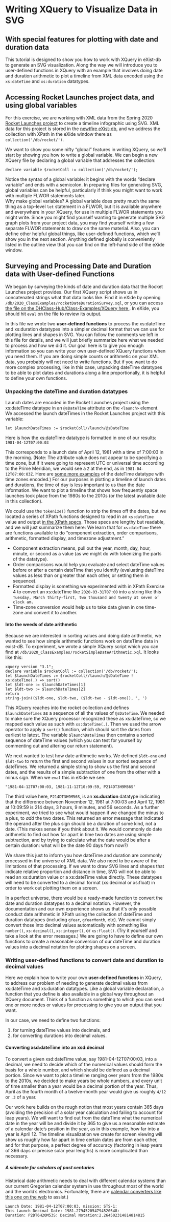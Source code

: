 # Writing XQuery to Visualize Data in SVG
## With special features for plotting with date and duration data

This tutorial is designed to show you how to work with XQuery in eXist-db to generate an SVG visualization. Along the way we will introduce you to user-defined functions in XQuery with an example that involves doing date and duration arithmetic to plot a timeline from XML data encoded using the `xs:dateTime` and `xs:duration` datatypes. 

## Accessing Rocket Launches project data, and using global variables
For this exercise, we are working with XML data from the Spring 2020 [Rocket Launches project](http://rocket.newtfire.org) to create a timeline infographic using SVG. XML data for this project is stored in the [newtfire eXist-db](http://newtfire.org:8338), and we address the collection with XPath in the eXide window there as `collection('/db/rocket/')`. 

We want to show you some nifty “global” features in writing XQuery, so we’ll start by showing you how to write a global variable. We can begin a new XQuery file by declaring a global variable that addresses the collection:

```
declare variable $rocketColl := collection('/db/rocket/');
```

Notice the syntax of a global variable: it begins with the words “declare variable” and ends with a semicolon. In preparing files for generating SVG, global variables can be helpful, particularly if think you might want to work with multiple FLWOR statements later.  
Why make global variables? A global variable does pretty much the same thing as a top-level `let` statement in a FLWOR, but it is available anywhere and everywhere in your XQuery, for use in multiple FLWOR statements you might write. Since you might find yourself wanting to generate multiple SVG graph plots from your project data, you may find yourself writing a few separate FLWOR statements to draw on the same material. Also, you can define other helpful global things, like user-defined functions, which we’ll show you in the next section. Anything defined globally is conveniently listed in the outline view that you can find on the left-hand side of the eXide window.

## Surveying and Processing Date and Duration data with User-defined Functions
We began by surveying the kinds of date and duration data that the Rocket Launches project provides. Our first XQuery script shows us in concatenated strings what that data looks like. Find it in eXide by opening `/db/2020_ClassExamples/rocketDateDurationSurvey.xql`, or you can access [the file on the DHClass-Hub/Class-Examples/XQuery here ](https://github.com/ebeshero/DHClass-Hub/blob/master/Class-Examples/XQuery/rocket-date-duration-survey.xql). In eXide, you should hit `eval` on the file to review its output.

In this file we wrote two **user-defined functions** to process the xs:dateTime and xs:duration datatypes into a simpler decimal format that we can use for plotting lines and shapes in SVG. You can follow the comments we left in this file for details, and we will just briefly summarize here what we needed to process and how we did it. Our goal here is to give you enough information so you can write your own user-defined XQuery functions when you need them. If you are doing simple counts or arithmetic on your XML data, you probably will not need to write functions. But if you want to do more complex processing, like in this case, unpacking dateTime datatypes to be able to plot dates and durations along a line proportionally, it is helpful to define your own functions. 

### Unpacking the dateTime and duration datatypes
Launch dates are encoded in the Rocket Launches project using the xs:dateTime datatype in an `@sDateTime` attribute on the `<launch>` element. We accessed the launch dateTimes in the Rocket Launches project with this variable:

```
let $launchDateTimes := $rocketColl//launch/@sDateTime
```

Here is how the xs:dateTime datatype is formatted in one of our results: `1981-04-12T07:00:03`

This corresponds to a launch date of April 12, 1981 with a time of 7:00:03 in the morning.  (Note: The attribute value does not appear to be specifying a time zone, but if it were going to represent UTC or universal time according to the Prime Meridian, we would see a `Z` at the end, as in `1981-04-12T07:00:03Z`. Here are [some more examples](https://www.w3schools.com/xml/schema_dtypes_date.asp) of the dateTime datatype with time zones encoded.) For our purposes in plotting a timeline of launch dates and durations, the time of day is less important to us than the date information. We want to plot a timeline that shows how frequently space launches took place from the 1980s to the 2010s (or the latest available date in this collection). 

We could use the `tokenize()` function to strip the times off the dates, but we located a series of XPath functions designed to read in an `xs:dateTime` value and output [in the XPath specs](https://www.w3.org/TR/xpath-functions-31/#dates-times). Those specs are lengthy but readable, and we will just summarize them here: We learn that for `xs:dateTime` there are functions available to do “component extraction, order comparisons, arithmetic, formatted display, and timezone adjustment.” 

* Component extraction means, pull out the year, month, day, hour, minute, or second as a value (as we might do with tokenizing the parts of the datatype). 
* Order comparisons would help you evaluate and select dateTime values before or after a certain dateTime that you identify (evaluating dateTime values as less than or greater than each other, or setting them in sequence). 
* Formatted display is something we experimented with in XPath Exercise 4 to convert an xs:dateTime like `2020-03-31T07:00` into a string like this `Tuesday, March thirty-first, two thousand and twenty at seven o’ clock am.` 
* Time-zone conversion would help us to take data given in one time-zone and convert it to another. 

#### Into the weeds of date arithmetic
Because we are interested in sorting values and doing date arithmetic, we wanted to see how simple arithmetic functions work on dateTime data in exist-dB. To experiment, we wrote a simple XQuery script which you can find at `/db/2020_ClassExamples/rocketSimpleDateArithmetic.xql`. It looks like this:

```
xquery version "3.1";
declare variable $rocketColl := collection('/db/rocket/');
let $launchDateTimes := $rocketColl//launch/@sDateTime ! xs:dateTime(.) => sort()
let $ldt-one := $launchDateTimes[1]
let $ldt-two := $launchDateTimes[2]
return 
string-join(($ldt-one, $ldt-two, ($ldt-two - $ldt-one)), ', ')
```
This XQuery reaches into the rocket collection and defines `$launchDateTimes` as a sequence of all the values of `@sDateTime`. We needed to make sure the XQuery processor recognized these as xs:dateTime, so we mapped each value as such with `xs:dateTime(.)`. Then we used the arrow operator to apply a `sort()` function, which should sort the dates from earliest to latest. The variable `$launchDateTimes` then contains a sorted sequence of dateTime values (which you can test for yourself by commenting out and altering our return statement). 

We next wanted to test how date arithmetic works. We defined `$ldt-one` and `$ldt-two` to return the first and second values in our sorted sequence of dateTimes. We returned a simple string to show us the first and second dates, and the results of a simple subtraction of one from the other with a minus sign. When we `eval` this in eXide we see:

```
"1981-04-12T07:00:03, 1981-11-12T10:09:59, P214DT3H9M56S"
```

The third value here, `P214DT3H9M56S`, is an **xs:duration** datatype indicating that the difference between November 12, 1981 at 7:00:03 and April 12, 1981 at 10:09:59 is 214 days, 3 hours, 9 minutes, and 56 seconds. As a further experiment, we tried to see what would happen if we changed the minus to a plus, to *add* the two dates. This returned an error message that indicated the operand after the plus sign should be a duration of some kind, not a date. (This makes sense if you think about it. We would commonly do date arithmetic to find out how far apart in time two dates are using simple subtraction, and by trying to calculate what the date would be after a certain duration: what will be the date 90 days from now?) 

We share this just to inform you how dateTime and duration are commonly processed in the universe of XML data. We also need to be aware of the limitations of that processing. If we want to draw SVG lines and shapes that indicate relative proportion and distance in time, SVG will not be able to read an xs:duration value or a xs:dateTime value directly. These datatypes will need to be converted to a decimal format (xs:decimal or xs:float) in order to work out plotting them on a screen. 

In a perfect universe, there would be a ready-made function to convert the date and duration datatypes to a decimal notation. However, the documentation and our own experience shows us that it's only possible conduct date arithmetic in XPath using the collection of dateTime and duration datatypes (including `gYear`, `gYearMonth`, etc). We cannot simply convert those into decimal values automatically with something like `number()`, `xs:decimal()`, `xs:integer()`, or `xs:float()`. (Try it yourself and take a look at the error messages.) We are going to have to define our own functions to create a reasonable conversion of our dateTime and duration values into a decimal notation for plotting shapes on a screen. 

### Writing user-defined functions to convert date and duration to decimal values
Here we explain how to write your own **user-defined functions** in XQuery, to address our problem of needing to generate decimal values from xs:dateTime and xs:duration datatypes. Like a global variable declaration, a function that you define is also available in a global way throughout an XQuery document. Think of a function as something to which you can send one or more nodes or values for processing to give you an output that you want. 

In our case, we need to define two functions:  
1) for turning dateTime values into decimals, and
2) for converting durations into decimal values. 

#### Converting xsd:dateTime into an xsd:decimal
To convert a given xsd:dateTime value, say 1981-04-12T07:00:03, into a decimal, we need to decide which of the numerical values should form the basis for a whole number, and which should be defined as a decimal portion. Since we want to plot a timeline ranging over years from the 1980s to the 2010s, we decided to make years be whole numbers, and every unit of time smaller than a year would be a decimal portion of the year. Thus, April as the fourth month of a twelve-month year would give us roughly `4/12` or `.3` of a year. 

Our work here builds on the rough notion that most years contain 365 days (avoiding the precision of a solar year calculation and failing to account for leap years). We will want to find out from the dateTime what the numerical date in the year will be and divide it by 365 to give us a reasonable estimate of a calendar date’s position in the year, as in this example, how far into a year is April 12. The timeline visualization we create for screen viewing will show us roughly how far apart in time certain dates are from each other, and for that purpose, a perfect degree of accuracy (factoring in leap years of 366 days or precise solar year lengths) is more complicated than necessary. 

##### A sidenote for scholars of past centuries
Historical date arithmetic needs to deal with different calendar systems than our current Gregorian calendar system in use throughout most of the world and the world’s electronics. Fortunately, there are [calendar converters like this one on the web](https://www.fourmilab.ch/documents/calendar/) to assist.)




```
Launch Date: 1981-04-12T07:00:03, mission: STS-1: 
This Launch Decimal Date: 1981.279452054794520548: 
Duration: P2DT6H20M53S: Decimal Notation:2.264502314814814815
```








